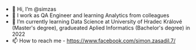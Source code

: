 - 👋 Hi, I’m @simzas
- 👀 I work as QA Engineer and learning Analytics from colleagues
- 🌱 I’m currently learning Data Science at University of Hradec Králové (Master's degree), gradueated Aplied Informatics (Bachelor's degree) in 2022
- 📫 How to reach me - https://www.facebook.com/simon.zasadil.7/
